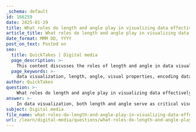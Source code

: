 ```yaml
---
_schema: default
id: 166259
date: 2025-01-29
title: What roles do length and angle play in visualizing data effectively?
article_title: What roles do length and angle play in visualizing data effectively?
date_format: MMM DD, YYYY
post_on_text: Posted on
seo:
  title: QuickTakes | Digital media
  page_description: >-
    This content discusses the roles of length and angle in data visualization, emphasizing the effectiveness of length for quantitative representation and the challenges associated with using angle.
  page_keywords: >-
    data visualization, length, angle, visual properties, encoding data, graphical perception, bar charts, line graphs, pie charts, quantitative representation, direct comparison, visual impact, comparison effectiveness, data interpretation
author: QuickTakes
question: >-
    What roles do length and angle play in visualizing data effectively?
answer: >-
    In data visualization, both length and angle serve as critical visual properties for effectively conveying information. Their roles can be understood through the principles of encoding data into visual properties and the study of graphical perception.\n\n### Length\nLength is often used to represent quantitative data, particularly in bar charts and line graphs. The effectiveness of length as a visual encoding is supported by research conducted by Cleveland and McGill, which indicates that humans are generally good at comparing lengths. This makes length a powerful tool for visualizing data because:\n\n1. **Direct Comparison**: Length allows for straightforward comparisons between different data points. For example, in a bar chart, the height of each bar directly corresponds to the value it represents, making it easy for viewers to assess which categories are larger or smaller.\n\n2. **Quantitative Representation**: Length can represent a wide range of values, making it suitable for displaying continuous data. For instance, in a line graph, the length of the line segments can indicate changes in values over time.\n\n### Angle\nAngle is another visual property that can be used to encode data, particularly in pie charts and polar plots. However, the effectiveness of angle as a means of data representation is generally considered less intuitive than length. Here are some points regarding the use of angle:\n\n1. **Less Precise Comparisons**: While angles can represent proportions (as in pie charts), humans are not as adept at comparing angles as they are at comparing lengths. This can lead to misinterpretation of the data. For example, it is often harder for viewers to accurately gauge the size of pie slices compared to the height of bars in a bar chart.\n\n2. **Visual Impact**: Angles can create visually appealing representations, especially in circular formats. However, they should be used judiciously, as they can sometimes obscure the data rather than clarify it.\n\n### Conclusion\nIn summary, length is generally more effective for visualizing quantitative data due to its ease of comparison and direct representation of values. Angle, while useful in certain contexts, can lead to less accurate interpretations and should be used with caution. When designing visualizations, it is essential to consider these properties and choose the most appropriate encoding method to ensure clarity and accuracy in conveying the intended message.
subject: Digital media
file_name: what-roles-do-length-and-angle-play-in-visualizing-data-effectively.md
url: /learn/digital-media/questions/what-roles-do-length-and-angle-play-in-visualizing-data-effectively
---
```


&nbsp;